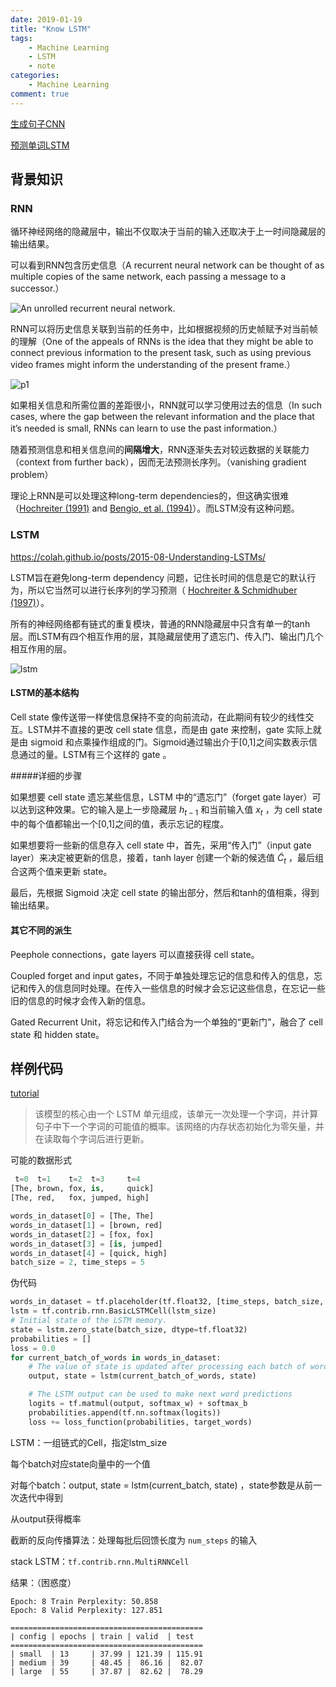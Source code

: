 ```yaml
---
date: 2019-01-19
title: "Know LSTM"
tags:
    - Machine Learning
    - LSTM
    - note
categories:
    - Machine Learning
comment: true
---
```




[生成句子CNN](https://tensorflow.google.cn/tutorials/sequences/text_generation)

[预测单词LSTM](https://tensorflow.google.cn/tutorials/sequences/recurrent#lstm)



## 背景知识

### RNN

循环神经网络的隐藏层中，输出不仅取决于当前的输入还取决于上一时间隐藏层的输出结果。

可以看到RNN包含历史信息（A recurrent neural network can be thought of as multiple copies of the same network, each passing a message to a successor.）

![An unrolled recurrent neural network.](https://colah.github.io/posts/2015-08-Understanding-LSTMs/img/RNN-unrolled.png)

RNN可以将历史信息关联到当前的任务中，比如根据视频的历史帧赋予对当前帧的理解（One of the appeals of RNNs is the idea that they might be able to connect previous information to the present task, such as using previous video frames might inform the understanding of the present frame.）

![p1](https://colah.github.io/posts/2015-08-Understanding-LSTMs/img/RNN-shorttermdepdencies.png)

如果相关信息和所需位置的差距很小，RNN就可以学习使用过去的信息（In such cases, where the gap between the relevant information and the place that it’s needed is small, RNNs can learn to use the past information.）

随着预测信息和相关信息间的**间隔增大**，RNN逐渐失去对较远数据的关联能力（context from further back），因而无法预测长序列。（vanishing gradient problem）

理论上RNN是可以处理这种long-term dependencies的，但这确实很难（[Hochreiter (1991)](http://people.idsia.ch/~juergen/SeppHochreiter1991ThesisAdvisorSchmidhuber.pdf) and [Bengio, et al. (1994)](http://www-dsi.ing.unifi.it/~paolo/ps/tnn-94-gradient.pdf)）。而LSTM没有这种问题。

### LSTM

https://colah.github.io/posts/2015-08-Understanding-LSTMs/

LSTM旨在避免long-term dependency 问题，记住长时间的信息是它的默认行为，所以它当然可以进行长序列的学习预测（ [Hochreiter & Schmidhuber (1997)](http://www.bioinf.jku.at/publications/older/2604.pdf)）。

所有的神经网络都有链式的重复模块，普通的RNN隐藏层中只含有单一的tanh层。而LSTM有四个相互作用的层，其隐藏层使用了遗忘门、传入门、输出门几个相互作用的层。

![lstm](https://upload.wikimedia.org/wikipedia/commons/3/3b/The_LSTM_cell.png)

#### LSTM的基本结构

Cell state 像传送带一样使信息保持不变的向前流动，在此期间有较少的线性交互。LSTM并不直接的更改 cell state 信息，而是由 gate 来控制，gate 实际上就是由 sigmoid 和点乘操作组成的门。Sigmoid通过输出介于[0,1]之间实数表示信息通过的量。LSTM有三个这样的 gate 。

#####详细的步骤

如果想要 cell state 遗忘某些信息，LSTM 中的“遗忘门”（forget gate layer）可以达到这种效果。它的输入是上一步隐藏层 $h_{t-1}$ 和当前输入值 $x_t$ ，为 cell state 中的每个值都输出一个[0,1]之间的值，表示忘记的程度。

如果想要将一些新的信息存入 cell state 中，首先，采用“传入门”（input gate layer）来决定被更新的信息，接着，tanh layer 创建一个新的候选值 $\tilde{C}_t$ ，最后组合这两个值来更新 state。

最后，先根据 Sigmoid 决定 cell state 的输出部分，然后和tanh的值相乘，得到输出结果。

#### 其它不同的派生

Peephole connections，gate layers 可以直接获得 cell state。

Coupled forget and input gates，不同于单独处理忘记的信息和传入的信息，忘记和传入的信息同时处理。在传入一些信息的时候才会忘记这些信息，在忘记一些旧的信息的时候才会传入新的信息。

Gated Recurrent Unit，将忘记和传入门结合为一个单独的“更新门”，融合了 cell state 和 hidden state。

## 样例代码

[tutorial](https://tensorflow.google.cn/tutorials/sequences/recurrent)

> 该模型的核心由一个 LSTM 单元组成，该单元一次处理一个字词，并计算句子中下一个字词的可能值的概率。该网络的内存状态初始化为零矢量，并在读取每个字词后进行更新。

可能的数据形式

```python
 t=0  t=1    t=2  t=3     t=4
[The, brown, fox, is,     quick]
[The, red,   fox, jumped, high]

words_in_dataset[0] = [The, The]
words_in_dataset[1] = [brown, red]
words_in_dataset[2] = [fox, fox]
words_in_dataset[3] = [is, jumped]
words_in_dataset[4] = [quick, high]
batch_size = 2, time_steps = 5
```

伪代码

```python
words_in_dataset = tf.placeholder(tf.float32, [time_steps, batch_size, num_features])
lstm = tf.contrib.rnn.BasicLSTMCell(lstm_size)
# Initial state of the LSTM memory.
state = lstm.zero_state(batch_size, dtype=tf.float32)
probabilities = []
loss = 0.0
for current_batch_of_words in words_in_dataset:
    # The value of state is updated after processing each batch of words.
    output, state = lstm(current_batch_of_words, state)

    # The LSTM output can be used to make next word predictions
    logits = tf.matmul(output, softmax_w) + softmax_b
    probabilities.append(tf.nn.softmax(logits))
    loss += loss_function(probabilities, target_words)
```

LSTM：一组链式的Cell，指定lstm_size

每个batch对应state向量中的一个值

对每个batch：output, state = lstm(current_batch, state) ，state参数是从前一次迭代中得到

从output获得概率

截断的反向传播算法：处理每批后回馈长度为 `num_steps` 的输入

stack LSTM：`tf.contrib.rnn.MultiRNNCell`

结果：（困惑度）

```
Epoch: 8 Train Perplexity: 50.858
Epoch: 8 Valid Perplexity: 127.851

===========================================
| config | epochs | train | valid  | test
===========================================
| small  | 13     | 37.99 | 121.39 | 115.91
| medium | 39     | 48.45 |  86.16 |  82.07
| large  | 55     | 37.87 |  82.62 |  78.29
```
